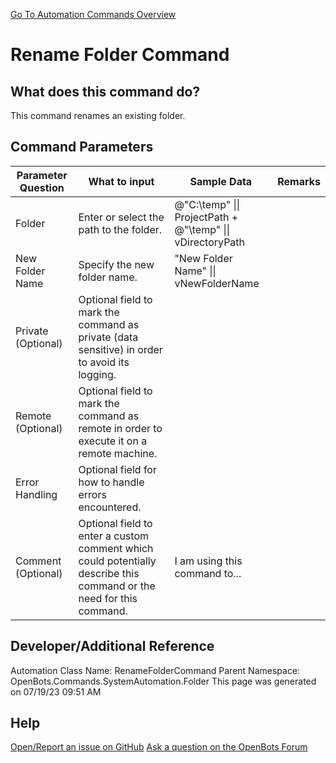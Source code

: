 <!--TITLE: Rename Folder Command -->
<!-- SUBTITLE: a command in the System Automation Commands\Folder group. -->
[Go To Automation Commands Overview](/automation-commands)


# Rename Folder Command


## What does this command do?
This command renames an existing folder.


## Command Parameters
| Parameter Question   	| What to input  	|  Sample Data 	| Remarks  	|
| ---                    | ---               | ---           | ---       |
|Folder|Enter or select the path to the folder.|@"C:\temp" \|\| ProjectPath + @"\temp" \|\| vDirectoryPath||
|New Folder Name|Specify the new folder name.|"New Folder Name" \|\| vNewFolderName||
|Private (Optional)|Optional field to mark the command as private (data sensitive) in order to avoid its logging.|||
|Remote (Optional)|Optional field to mark the command as remote in order to execute it on a remote machine.|||
|Error Handling|Optional field for how to handle errors encountered.|||
|Comment (Optional)|Optional field to enter a custom comment which could potentially describe this command or the need for this command.|I am using this command to...||


## Developer/Additional Reference
Automation Class Name: RenameFolderCommand
Parent Namespace: OpenBots.Commands.SystemAutomation.Folder
This page was generated on 07/19/23 09:51 AM


## Help
[Open/Report an issue on GitHub](https://github.com/OpenBotsAI/OpenBots.Studio/issues/new)
[Ask a question on the OpenBots Forum](https://openbots.ai/forums/)
